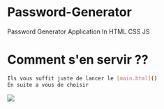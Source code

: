 # Password-Generator
Password Generator Application In HTML CSS JS

# Comment s'en servir ??
```bash
Ils vous suffit juste de lancer le [main.html]()
En suite a vous de choisir 
```
<img src="https://cdn.discordapp.com/attachments/846396854266626110/893966610736492544/unknown.png">

